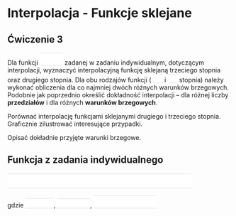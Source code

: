 # Interpolacja - Funkcje sklejane
## Ćwiczenie 3

Dla funkcji <!-- $f(x)$ --> <img style="transform: translateY(0.1em); background: #0d1117;" src="..\svg\g6Dm8p6Lcx.svg"> zadanej w zadaniu indywidualnym, dotyczącym interpolacji, wyznaczyć interpolacyjną funkcję sklejaną trzeciego stopnia oraz drugiego stopnia. Dla obu rodzajów funkcji (<!-- $2.$ --> <img style="transform: translateY(0.1em); background: #0d1117;" src="..\svg\wyqoVPG5m3.svg"> i <!-- $3.$ --> <img style="transform: translateY(0.1em); background: #0d1117;" src="..\svg\dm8pkCwVZd.svg"> stopnia) należy wykonać obliczenia dla co najmniej dwóch różnych warunków brzegowych. Podobnie jak poprzednio określić dokładność interpolacji – dla różnej liczby **przedziałów** i dla różnych **warunków brzegowych**. 

Porównać interpolację funkcjami sklejanymi drugiego i trzeciego stopnia. Graficznie zilustrować interesujące przypadki. 

Opisać dokładnie przyjęte warunki brzegowe.

## Funkcja z zadania indywidualnego

<!-- $f(x)=e^{-k\cdot sin(mx)}+k\cdot sin(mx) - 1$ --> <img style="transform: translateY(0.1em); background: #0d1117;" src="..\svg\y0AtuGGiA9.svg">

gdzie <!-- $k=2$ --> <img style="transform: translateY(0.1em); background: #0d1117;" src="..\svg\RyofpdR5HO.svg">, <!-- $m=2$ --> <img style="transform: translateY(0.1em); background: #0d1117;" src="..\svg\u3GNINVA2a.svg">, <!-- $x\in[-\pi,2\pi]$ --> <img style="transform: translateY(0.1em); background: #0d1117;" src="..\svg\hZqUPDs1Oz.svg">
